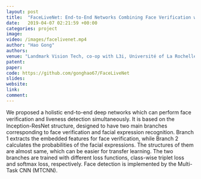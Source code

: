 ```yaml
---
layout: post
title:  "FaceLiveNet: End-to-End Networks Combining Face Verification with Interactive Facial Expression-Based Liveness Detection"
date:   2019-04-07 02:21:59 +00:00
categories: project
image: 
video: /images/facelivenet.mp4
author: "Hao Gong"
authors: 
venue: "Landmark Vision Tech, co-op with L3i, Université of La Rochelle"
patent: 
paper: 
code: https://github.com/gonghao67/FaceLiveNet
slides: 
website: 
link: 
comment: 
---
```

We proposed a holistic end-to-end deep networks which can perform face veriﬁcation and liveness detection simultaneously. It is based on the Inception-ResNet structure, designed to have two main branches corresponding to face verification and facial expression recognition. Branch 1 extracts the embedded features for face verification, while Branch 2 calculates the probabilities of the facial expressions. The structures of them are almost same, which can be easier for transfer learning. The two branches are trained with different loss functions, class-wise triplet loss and softmax loss, respectively. Face detection is implemented by the Multi-Task CNN (MTCNN).
